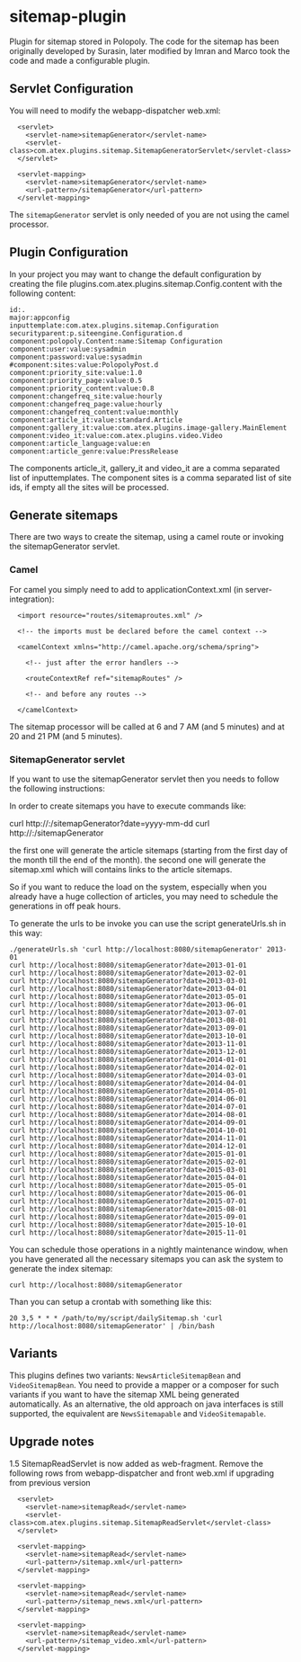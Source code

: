 sitemap-plugin
============

Plugin for sitemap stored in Polopoly.
The code for the sitemap has been originally developed by Surasin, later modified by Imran and Marco took the code and made a configurable plugin.

## Servlet Configuration

You will need to modify the webapp-dispatcher web.xml:

```
  <servlet>
    <servlet-name>sitemapGenerator</servlet-name>
    <servlet-class>com.atex.plugins.sitemap.SitemapGeneratorServlet</servlet-class>
  </servlet>

  <servlet-mapping>
    <servlet-name>sitemapGenerator</servlet-name>
    <url-pattern>/sitemapGenerator</url-pattern>
  </servlet-mapping>
```

The `sitemapGenerator` servlet is only needed of you are not using the camel processor.

## Plugin Configuration

In your project you may want to change the default configuration by creating the file plugins.com.atex.plugins.sitemap.Config.content with the following content:

```
id:.
major:appconfig
inputtemplate:com.atex.plugins.sitemap.Configuration
securityparent:p.siteengine.Configuration.d
component:polopoly.Content:name:Sitemap Configuration
component:user:value:sysadmin
component:password:value:sysadmin
#component:sites:value:PolopolyPost.d
component:priority_site:value:1.0
component:priority_page:value:0.5
component:priority_content:value:0.8
component:changefreq_site:value:hourly
component:changefreq_page:value:hourly
component:changefreq_content:value:monthly
component:article_it:value:standard.Article
component:gallery_it:value:com.atex.plugins.image-gallery.MainElement
component:video_it:value:com.atex.plugins.video.Video
component:article_language:value:en
component:article_genre:value:PressRelease
```

The components article_it, gallery_it and video_it are a comma separated list of inputtemplates.
The component sites is a comma separated list of site ids, if empty all the sites will be processed.

## Generate sitemaps

There are two ways to create the sitemap, using a camel route or invoking the sitemapGenerator servlet.

### Camel

For camel you simply need to add to applicationContext.xml (in server-integration):

```
  <import resource="routes/sitemaproutes.xml" />
  
  <!-- the imports must be declared before the camel context -->
  
  <camelContext xmlns="http://camel.apache.org/schema/spring">
  
    <!-- just after the error handlers -->
  
    <routeContextRef ref="sitemapRoutes" />
    
    <!-- and before any routes -->
    
  </camelContext>
```

The sitemap processor will be called at 6 and 7 AM (and 5 minutes) and at 20 and 21 PM (and 5 minutes).

### SitemapGenerator servlet
If you want to use the sitemapGenerator servlet then you needs to follow the following instructions:  

In order to create sitemaps you have to execute commands like:

curl http://<ip gui>:<port gui>/sitemapGenerator?date=yyyy-mm-dd
curl http://<ip gui>:<port gui>/sitemapGenerator

the first one will generate the article sitemaps (starting from the first day of the month till the end of the month).
the second one will generate the sitemap.xml which will contains links to the article sitemaps.

So if you want to reduce the load on the system, especially when you already have a huge collection of articles, you may need to schedule the generations in off peak hours.

To generate the urls to be invoke you can use the script generateUrls.sh in this way:

```
./generateUrls.sh 'curl http://localhost:8080/sitemapGenerator' 2013-01
curl http://localhost:8080/sitemapGenerator?date=2013-01-01
curl http://localhost:8080/sitemapGenerator?date=2013-02-01
curl http://localhost:8080/sitemapGenerator?date=2013-03-01
curl http://localhost:8080/sitemapGenerator?date=2013-04-01
curl http://localhost:8080/sitemapGenerator?date=2013-05-01
curl http://localhost:8080/sitemapGenerator?date=2013-06-01
curl http://localhost:8080/sitemapGenerator?date=2013-07-01
curl http://localhost:8080/sitemapGenerator?date=2013-08-01
curl http://localhost:8080/sitemapGenerator?date=2013-09-01
curl http://localhost:8080/sitemapGenerator?date=2013-10-01
curl http://localhost:8080/sitemapGenerator?date=2013-11-01
curl http://localhost:8080/sitemapGenerator?date=2013-12-01
curl http://localhost:8080/sitemapGenerator?date=2014-01-01
curl http://localhost:8080/sitemapGenerator?date=2014-02-01
curl http://localhost:8080/sitemapGenerator?date=2014-03-01
curl http://localhost:8080/sitemapGenerator?date=2014-04-01
curl http://localhost:8080/sitemapGenerator?date=2014-05-01
curl http://localhost:8080/sitemapGenerator?date=2014-06-01
curl http://localhost:8080/sitemapGenerator?date=2014-07-01
curl http://localhost:8080/sitemapGenerator?date=2014-08-01
curl http://localhost:8080/sitemapGenerator?date=2014-09-01
curl http://localhost:8080/sitemapGenerator?date=2014-10-01
curl http://localhost:8080/sitemapGenerator?date=2014-11-01
curl http://localhost:8080/sitemapGenerator?date=2014-12-01
curl http://localhost:8080/sitemapGenerator?date=2015-01-01
curl http://localhost:8080/sitemapGenerator?date=2015-02-01
curl http://localhost:8080/sitemapGenerator?date=2015-03-01
curl http://localhost:8080/sitemapGenerator?date=2015-04-01
curl http://localhost:8080/sitemapGenerator?date=2015-05-01
curl http://localhost:8080/sitemapGenerator?date=2015-06-01
curl http://localhost:8080/sitemapGenerator?date=2015-07-01
curl http://localhost:8080/sitemapGenerator?date=2015-08-01
curl http://localhost:8080/sitemapGenerator?date=2015-09-01
curl http://localhost:8080/sitemapGenerator?date=2015-10-01
curl http://localhost:8080/sitemapGenerator?date=2015-11-01
```

You can schedule those operations in a nightly maintenance window, when you have generated all the necessary sitemaps you can ask the system to generate the index sitemap:

```
curl http://localhost:8080/sitemapGenerator
```

Than you can setup a crontab with something like this:

```
20 3,5 * * * /path/to/my/script/dailySitemap.sh 'curl http://localhost:8080/sitemapGenerator' | /bin/bash
```

## Variants

This plugins defines two variants: `NewsArticleSitemapBean` and `VideoSitemapBean`.
You need to provide a mapper or a composer for such variants if you want to have the sitemap XML
being generated automatically. As an alternative, the old approach on java interfaces is still
supported, the equivalent are `NewsSitemapable` and `VideoSitemapable`.

## Upgrade notes
1.5 SitemapReadServlet is now added as web-fragment. Remove the following rows from webapp-dispatcher and front web.xml if upgrading from previous version 

```
  <servlet>
    <servlet-name>sitemapRead</servlet-name>
    <servlet-class>com.atex.plugins.sitemap.SitemapReadServlet</servlet-class>
  </servlet>

  <servlet-mapping>
    <servlet-name>sitemapRead</servlet-name>
    <url-pattern>/sitemap.xml</url-pattern>
  </servlet-mapping>

  <servlet-mapping>
    <servlet-name>sitemapRead</servlet-name>
    <url-pattern>/sitemap_news.xml</url-pattern>
  </servlet-mapping>

  <servlet-mapping>
    <servlet-name>sitemapRead</servlet-name>
    <url-pattern>/sitemap_video.xml</url-pattern>
  </servlet-mapping>
```
  